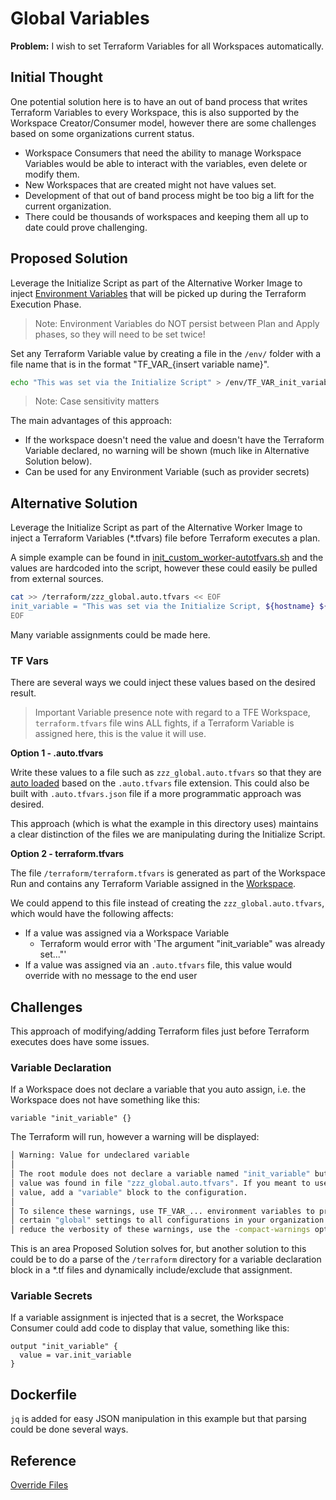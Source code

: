 # Global Variables

**Problem:** I wish to set Terraform Variables for all Workspaces automatically.

## Initial Thought

One potential solution here is to have an out of band process that writes Terraform Variables to every Workspace, this is also supported by the Workspace Creator/Consumer model, however there are some challenges based on some organizations current status.

- Workspace Consumers that need the ability to manage Workspace Variables would be able to interact with the variables, even delete or modify them.
- New Workspaces that are created might not have values set.
- Development of that out of band process might be too big a lift for the current organization.
- There could be thousands of workspaces and keeping them all up to date could prove challenging.

## Proposed Solution

Leverage the Initialize Script as part of the Alternative Worker Image to inject [Environment Variables](https://www.terraform.io/docs/cli/config/environment-variables.html#tf_var_name) that will be picked up during the Terraform Execution Phase.

> Note: Environment Variables do NOT persist between Plan and Apply phases, so they will need to be set twice!

Set any Terraform Variable value by creating a file in the `/env/` folder with a file name that is in the format "TF_VAR_{insert variable name}".

```sh
echo "This was set via the Initialize Script" > /env/TF_VAR_init_variable
```

> Note: Case sensitivity matters

The main advantages of this approach:

* If the workspace doesn't need the value and doesn't have the Terraform Variable declared, no warning will be shown (much like in Alternative Solution below).
* Can be used for any Environment Variable (such as provider secrets)

## Alternative Solution

Leverage the Initialize Script as part of the Alternative Worker Image to inject a Terraform Variables (*.tfvars) file before Terraform executes a plan.

A simple example can be found in [init_custom_worker-autotfvars.sh](./init_custom_worker-autotfvars.sh) and the values are hardcoded into the script, however these could easily be pulled from external sources.

```sh
cat >> /terraform/zzz_global.auto.tfvars << EOF
init_variable = "This was set via the Initialize Script, ${hostname} ${organization_name} ${workspace_name}"
EOF
```

Many variable assignments could be made here.

### TF Vars

There are several ways we could inject these values based on the desired result.

> Important Variable presence note with regard to a TFE Workspace, `terraform.tfvars` file wins ALL fights, if a Terraform Variable is assigned here, this is the value it will use.

**Option 1 - .auto.tfvars**

Write these values to a file such as `zzz_global.auto.tfvars` so that they are [auto loaded](https://www.terraform.io/docs/language/values/variables.html#variable-definitions-tfvars-files) based on the `.auto.tfvars` file extension. This could also be built with `.auto.tfvars.json` file if a more programmatic approach was desired.

This approach (which is what the example in this directory uses) maintains a clear distinction of the files we are manipulating during the Initialize Script.

**Option 2 - terraform.tfvars**

The file `/terraform/terraform.tfvars` is generated as part of the Workspace Run and contains any Terraform Variable assigned in the [Workspace](https://www.terraform.io/docs/cloud/workspaces/variables.html#managing-variables-in-the-ui).

We could append to this file instead of creating the `zzz_global.auto.tfvars`, which would have the following affects:

- If a value was assigned via a Workspace Variable
  - Terraform would error with 'The argument "init_variable" was already set..."'
- If a value was assigned via an `.auto.tfvars` file, this value would override with no message to the end user

## Challenges

This approach of modifying/adding Terraform files just before Terraform executes does have some issues.

### Variable Declaration

If a Workspace does not declare a variable that you auto assign, i.e. the Workspace does not have something like this:

```hcl
variable "init_variable" {}
```

The Terraform will run, however a warning will be displayed:

```sh
│ Warning: Value for undeclared variable
│ 
│ The root module does not declare a variable named "init_variable" but a
│ value was found in file "zzz_global.auto.tfvars". If you meant to use this
│ value, add a "variable" block to the configuration.
│ 
│ To silence these warnings, use TF_VAR_... environment variables to provide
│ certain "global" settings to all configurations in your organization. To
│ reduce the verbosity of these warnings, use the -compact-warnings option.
```
This is an area Proposed Solution solves for, but another solution to this could be to do a parse of the `/terraform` directory for a variable declaration block in a *.tf files and dynamically include/exclude that assignment.

### Variable Secrets

If a variable assignment is injected that is a secret, the Workspace Consumer could add code to display that value, something like this:

```hcl
output "init_variable" {
  value = var.init_variable
}
```

## Dockerfile

`jq` is added for easy JSON manipulation in this example but that parsing could be done several ways.

## Reference

[Override Files](https://www.terraform.io/docs/language/files/override.html)
